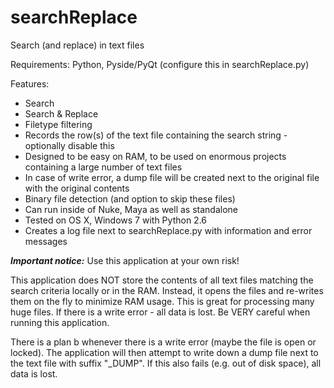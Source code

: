 searchReplace
=============

Search (and replace) in text files

Requirements: Python, Pyside/PyQt (configure this in searchReplace.py)

Features:
* Search
* Search & Replace
* Filetype filtering
* Records the row(s) of the text file containing the search string - optionally disable this
* Designed to be easy on RAM, to be used on enormous projects containing a large number of text files
* In case of write error, a dump file will be created next to the original file with the original contents
* Binary file detection (and option to skip these files)
* Can run inside of Nuke, Maya as well as standalone
* Tested on OS X, Windows 7 with Python 2.6
* Creates a log file next to searchReplace.py with information and error messages


***Important notice:*** Use this application at your own risk!

This application does NOT store the contents of all text files matching the search criteria locally or in the RAM. Instead, it opens the files and re-writes them on the fly to minimize RAM usage. This is great for processing many huge files. If there is a write error - all data is lost. Be VERY careful when running this application.

There is a plan b whenever there is a write error (maybe the file is open or locked). The application will then attempt to write down a dump file next to the text file with suffix "_DUMP". If this also fails (e.g. out of disk space), all data is lost.
